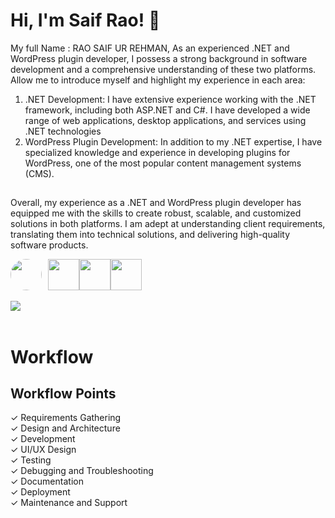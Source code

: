 
# Hi, I'm Saif Rao! 👋

My full Name : RAO SAIF UR REHMAN, As an experienced .NET and WordPress plugin developer, I possess a strong background in software development and a comprehensive understanding of these two platforms. Allow me to introduce myself and highlight my experience in each area:

   1. .NET Development: I have extensive experience working with the .NET framework, including both ASP.NET and C#. I have developed a wide range of web applications, desktop applications, and services using .NET technologies
   2. WordPress Plugin Development: In addition to my .NET expertise, I have specialized knowledge and experience in developing plugins for WordPress, one of the most popular content management systems (CMS).




## 
Overall, my experience as a .NET and WordPress plugin developer has equipped me with the skills to create robust, scalable, and customized solutions in both platforms. I am adept at understanding client requirements, translating them into technical solutions, and delivering high-quality software products.


<a style="float:left;"  href="https://saifrao.github.io" target="_blank">
<img src="https://saifrao.github.io/assets/img/profile.jpg" width="50" style="margin-right:10px;border-radius:50%;"  /></a>
<a style="float:left;"  href="https://www.linkedin.com/in/saif-rao-821baa117" target="_blank">
<img src="https://www.freepnglogos.com/uploads/linkedin-basic-round-social-logo-png-13.png" width="50" /></a>

<a style="float:left;" href="https://www.facebook.com/922664sr" target="_blank">
<img src="https://www.transparentpng.com/download/facebook-logo-png/facebook-logo-clipart-hd-10.png" width="50" /></a>

<a  href="https://twitter.com/saifrao45" target="_blank">
<img src="https://png.pngtree.com/png-vector/20221018/ourmid/pngtree-twitter-social-media-round-icon-png-image_6315985.png" width="50" /></a>

<br/>
<br/>
<img src="https://skillicons.dev/icons?i=git,bootstrap,wordpress,cs,dotnet,html,css,js,jquery,mysql,nodejs,ps,php,postman,visualstudio,vscode,webpack">

<br />
<br />

# Workflow

## Workflow Points

✓ Requirements Gathering <br />
✓ Design and Architecture <br />
✓ Development <br />
✓ UI/UX Design <br />
✓ Testing <br />
✓ Debugging and Troubleshooting <br />
✓ Documentation <br />
✓ Deployment <br />
✓ Maintenance and Support <br />